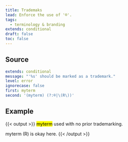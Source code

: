 ```yaml
---
title: Trademaks
lead: Enforce the use of '®'.
tags:
  - terminology & branding
extends: conditional
draft: false
toc: false
---
```


## Source

```yaml
extends: conditional
message: "'%s' should be marked as a trademark."
level: error
ignorecase: false
first: myterm
second: '(myterm) (?:®|\(R\))'
```

## Example

{{< output >}}
<mark title="'myterm' should be marked as a trademark">myterm</mark> used with no prior trademarking.

myterm (R) is okay here.
{{< /output >}}
